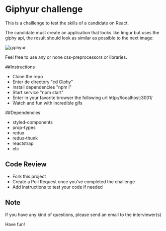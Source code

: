 # Giphyur challenge
This is a challlenge to test the skills of a candidate on React.

The candidate must create an application that looks like Imgur but uses the giphy api, the result should look as similar as possible to the next image:

![giphyur](https://raw.githubusercontent.com/itexico/Giphyur/master/img/giphyur.png "Giphyur")

Feel free to use any or none css-preprocessors or libraries.

##Instructions
- Clone the repo
- Enter de directory "cd Giphy"
- Install dependencies "npm i"
- Start service "npm start"
- Enter in your favorite browser the following url http://localhost:3001/
- Watch and fun with incredible gifs

##Dependencies 
- styled-components
- prop-types 
- redux
- redux-thunk
- reactstrap
- etc

## Code Review

* Fork this project
* Create a Pull Request once you've completed the challenge
* Add instructions to test your code if needed

## Note

If you have any kind of questions, please send an email to the interviewer(s)

Have fun!
